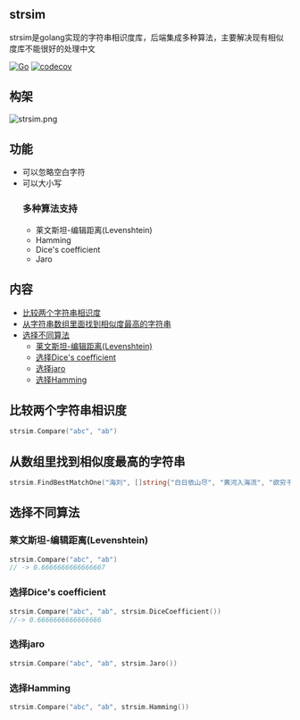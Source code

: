 ## strsim
strsim是golang实现的字符串相识度库，后端集成多种算法，主要解决现有相似度库不能很好的处理中文

[![Go](https://github.com/antlabs/strsim/workflows/Go/badge.svg)](https://github.com/antlabs/strsim/actions)
[![codecov](https://codecov.io/gh/antlabs/strsim/branch/master/graph/badge.svg)](https://codecov.io/gh/antlabs/strsim)

## 构架
![strsim.png](https://github.com/guonaihong/images/blob/master/strsim/strsim.png?raw=true)
## 功能
* 可以忽略空白字符
* 可以大小写
    ### 多种算法支持
    * 莱文斯坦-编辑距离(Levenshtein)
    * Hamming
    * Dice's coefficient
    * Jaro

## 内容
- [比较两个字符串相识度](#比较两个字符串相识度)
- [从字符串数组里面找到相似度最高的字符串](#从数组里找到相似度最高的字符串)
- [选择不同算法](##选择不同算法)
    - [莱文斯坦-编辑距离(Levenshtein)](#莱文斯坦-编辑距离(Levenshtein))
    - [选择Dice's coefficient](#选择Dice's-coefficient)
    - [选择jaro](#选择jaro)
    - [选择Hamming](#选择Hamming)
## 比较两个字符串相识度
```go
strsim.Compare("abc", "ab")
```

## 从数组里找到相似度最高的字符串
```go
strsim.FindBestMatchOne("海刘", []string{"白日依山尽", "黄河入海流", "欲穷千里目", "更上一层楼"})
```

## 选择不同算法
### 莱文斯坦-编辑距离(Levenshtein)
```go
strsim.Compare("abc", "ab")
// -> 0.6666666666666667
```
### 选择Dice's coefficient
```go
strsim.Compare("abc", "ab", strsim.DiceCoefficient())
//-> 0.6666666666666666
```
### 选择jaro
```go
strsim.Compare("abc", "ab", strsim.Jaro())
```
### 选择Hamming
```go
strsim.Compare("abc", "ab", strsim.Hamming())
```
